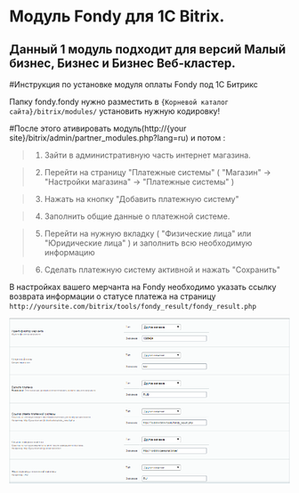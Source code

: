 Модуль Fondy для 1C Bitrix.
=====

Данный 1 модуль подходит для версий Малый бизнес, Бизнес и Бизнес Веб-кластер.
--


#Инструкция по установке модуля оплаты Fondy под 1C Битрикс

Папку fondy.fondy нужно разместить в `{Корневой каталог сайта}/bitrix/modules/` установить нужную кодировку!

#После этого ативировать модуль(http://{your site}/bitrix/admin/partner_modules.php?lang=ru) и потом :

>1. Зайти в административную часть интернет магазина.

>2. Перейти на страницу "Платежные системы" ( "Магазин" -> "Настройки магазина" -> "Платежные системы" )

>3. Нажать на кнопку "Добавить платежную систему"

>4. Заполнить общие данные о платежной системе.

>5. Перейти на нужную вкладку ( "Физические лица" или "Юридические лица" ) и заполнить всю необходимую информацию

>6. Сделать платежную систему активной и нажать "Сохранить"


В настройках вашего мерчанта на Fondy необходимо указать ссылку возврата информации о статусе платежа на страницу `http://yoursite.com/bitrix/tools/fondy_result/fondy_result.php`

![1]

[1]: https://raw.githubusercontent.com/cloudipsp/bitrix/master/fondy_plugin_unzipfirst_utf_8/settings.png